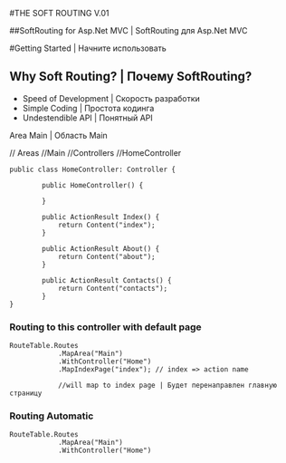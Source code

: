 
#THE SOFT ROUTING V.01

##SoftRouting for Asp.Net MVC | SoftRouting для Asp.Net MVC

#Getting Started | Начните использовать

## Why Soft Routing? | Почему SoftRouting?

* Speed of Development | Скорость разработки
* Simple Coding | Простота кодинга 
* Undestendible API | Понятный API

Area Main | Область Main 

// Areas
        //Main
            //Controllers
                //HomeController
```
public class HomeController: Controller {

        public HomeController() {

        }

        public ActionResult Index() {
            return Content("index");
        }

        public ActionResult About() {
            return Content("about");
        }

        public ActionResult Contacts() {
            return Content("contacts");
        }
}

```

### Routing to this controller with default page

```
RouteTable.Routes
            .MapArea("Main")
            .WithController("Home")
            .MapIndexPage("index"); // index => action name

            //will map to index page | Будет перенаправлен главную страницу
```

### Routing Automatic

```
RouteTable.Routes
            .MapArea("Main")
            .WithController("Home")
            
```
